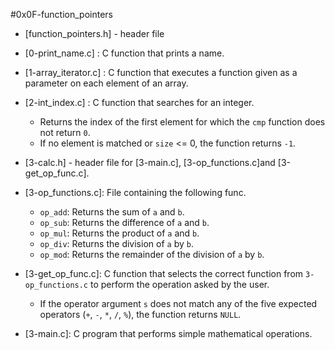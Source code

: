 #0x0F-function_pointers
  * [function_pointers.h] - header file
  * [0-print_name.c] : C function that prints a name.

  * [1-array_iterator.c] : C function that executes a function given
  as a parameter on each element of an array.

  * [2-int_index.c] : C function that searches for an integer.
    * Returns the index of the first element for which the `cmp` function does not return `0`.
    * If no element is matched or `size` <= 0, the function returns `-1`.

  * [3-calc.h] - header file for [3-main.c], [3-op_functions.c]and [3-get_op_func.c].

  * [3-op_functions.c]: File containing the following func.
    * `op_add`: Returns the sum of `a` and `b`.
    * `op_sub`: Returns the difference of `a` and `b`.
    * `op_mul`: Returns the product of `a` and `b`.
    * `op_div`: Returns the division of `a` by `b`.
    * `op_mod`: Returns the remainder of the division of `a` by `b`.

  * [3-get_op_func.c]: C function that selects the correct function
  from `3-op_functions.c` to perform the operation asked by the user.
    * If the operator argument `s` does not match any of the five expected operators
    (`+`, `-`, `*`, `/`, `%`), the function returns `NULL`.

  * [3-main.c]: C program that performs simple mathematical operations.

